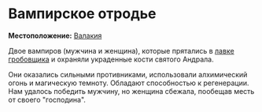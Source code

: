 # Вампирское отродье

**Местоположение:** [Валакия](../../locations/vallaki.md)

Двое вампиров (мужчина и женщина), которые прятались в [лавке гробовщика](../../locations/coffin-makers-shop.md) и охраняли украденные кости святого Андрала.

Они оказались сильными противниками, использовали алхимический огонь и магическую темноту. Обладают способностью к регенерации. Нам удалось победить мужчину, но женщина сбежала, пообещав месть от своего "господина".
